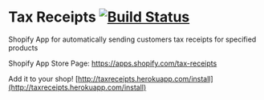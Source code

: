 Tax Receipts [![Build Status](https://travis-ci.org/kevinhughes27/shopify-tax-receipts.svg)](https://travis-ci.org/kevinhughes27/shopify-tax-receipts)
============

Shopify App for automatically sending customers tax receipts for specified products

Shopify App Store Page: https://apps.shopify.com/tax-receipts

Add it to your shop!
[http://taxreceipts.herokuapp.com/install](http://taxreceipts.herokuapp.com/install)
